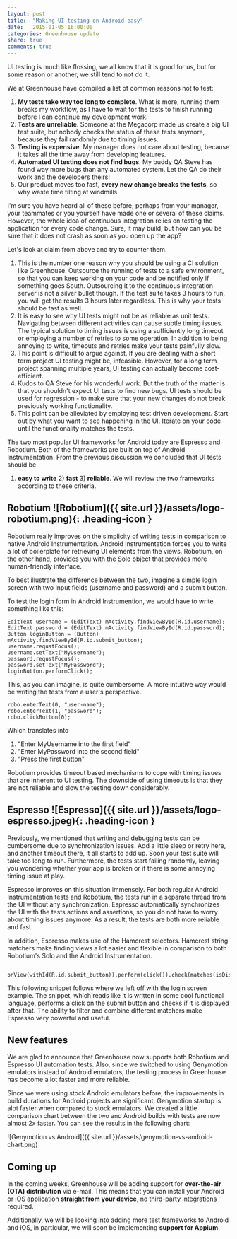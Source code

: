 ```yaml
---
layout: post
title:  "Making UI testing on Android easy"
date:   2015-01-05 16:00:00
categories: Greenhouse update
share: true
comments: true
---
```


UI testing is much like flossing, we all know that it is good for us, but for some reason or another, we still tend to not do it.
<!--more-->

We at Greenhouse have compiled a list of common reasons not to test:

1. **My tests take way too long to complete**. What is more, running them breaks my workflow, as I have to wait for the tests to finish running before I can continue my development work.
2. **Tests are unreliable**. Someone at the Megacorp made us create a big UI test suite, but nobody checks the status of these tests anymore, because they fail randomly due to timing issues.
3. **Testing is expensive**. My manager does not care about testing, because it takes all the time away from developing features.
4. **Automated UI testing does not find bugs**. My buddy QA Steve has found way more bugs than any automated system. Let the QA do their work and the developers theirs!
5. Our product moves too fast, **every new change breaks the tests**, so why waste time tilting at windmills.

I'm sure you have heard all of these before, perhaps from your manager, your teammates or you yourself have made one or several of these claims.
However, the whole idea of continuous integration relies on testing the application for every code change. Sure, it may build, but how can you be sure that it does not crash as soon as you open up the app? 

Let's look at claim from above and try to counter them.

1. This is the number one reason why you should be using a CI solution like Greenhouse. Outsource the running of tests to a safe environment, so that you can keep working on your code and be notified only if something goes South. Outsourcing it to the continuous integration server is not a silver bullet though. If the test suite takes 3 hours to run, you will get the results 3 hours later regardless. This is why your tests should be fast as well.
2. It is easy to see why UI tests might not be as reliable as unit tests. Navigating between different activities can cause subtle timing issues. The typical solution to timing issues is using a sufficiently long timeout or employing a number of retries to some operation. In addition to being annoying to write, timeouts and retries make your tests painfully slow.
3. This point is difficult to argue against. If you are dealing with a short term project UI testing might be, infeasible. However, for a long term project spanning multiple years, UI testing can actually become cost-efficient.
4. Kudos to QA Steve for his wonderful work. But the truth of the matter is that you shouldn't expect UI tests to find new bugs. UI tests should be used for regression - to make sure that your new changes do not break previously working functionality.
5. This point can be alleviated by employing test driven development. Start out by what you want to see happening in the UI. Iterate on your code until the functionality matches the tests.


The two most popular UI frameworks for Android today are Espresso and Robotium. Both of the frameworks are built on top of Android Instrumentation. From the previous discussion we concluded that UI tests should be 
1) **easy to write** 2) **fast** 3) **reliable**. 
We will review the two frameworks according to these criteria.


Robotium ![Robotium]({{ site.url }}/assets/logo-robotium.png){: .heading-icon }
--------

Robotium really improves on the simplicity of writing tests in comparison to native Android Instrumentation. 
Android Instrumentation forces you to write a lot of boilerplate for retrieving UI elements from the views. Robotium, on the other hand, provides you with the Solo object that provides more human-friendly interface. 

To best illustrate the difference between the two, imagine a simple login screen with two input fields (username and password) and a submit button.

To test the login form in Android Instrumention, we would have to write something like this:

<pre><code>EditText username = (EditText) mActivity.findViewById(R.id.username);
EditText password = (EditText) mActivity.findViewById(R.id.password);
Button loginButton = (Button) mActivity.findViewById(R.id.submit_button);
username.requstFocus();
username.setText("MyUsername");
password.requstFocus();
password.setText("MyPassword");
loginButton.performClick();</code></pre>

This, as you can imagine, is quite cumbersome. A more intuitive way would be writing the tests from a user's perspective. 
<pre><code>robo.enterText(0, "user-name");
robo.enterText(1, "password");
robo.clickButton(0);</code></pre>
Which translates into 

1. "Enter MyUsername into the first field"
2. "Enter MyPassword into the second field"
3. "Press the first button"

Robotium provides timeout based mechanisms to cope with timing issues that are inherent to UI testing. The downside of using timeouts is that they are not reliable and slow the testing down considerably.


Espresso ![Espresso]({{ site.url }}/assets/logo-espresso.jpeg){: .heading-icon }
--------

Previously, we mentioned that writing and debugging tests can be cumbersome due to synchronization issues. Add a little sleep or retry here, and another timeout there, it all starts to add up. Soon your test suite will take too long to run. Furthermore, the tests start failing randomly, leaving you wondering whether your app is broken or if there is some annoying timing issue at play.

Espresso improves on this situation immensely. For both regular Android Instrumentation tests and Robotium, the tests run in a separate thread from the UI without any synchronization. Espresso automatically synchronizes the UI with the tests actions and assertions, so you do not have to worry about timing issues anymore. As a result, the tests are both more reliable and fast.

In addition, Espresso makes use of the Hamcrest selectors.
Hamcrest string matchers make finding views a lot easier and flexible in comparison to both Robotium's Solo and the Android Instrumentation.

<pre><code>
onView(withId(R.id.submit_button)).perform(click()).check(matches(isDisplayed()));</code></pre>
This following snippet follows where we left off with the login screen example. The snippet, which reads like it is written in some cool functional language, performs a click on the submit button and checks if it is displayed after that. The ability to filter and combine different matchers make Espresso very powerful and useful.


New features
------------

We are glad to announce that Greenhouse now supports both Robotium and Espresso UI automation tests.
Also, since we switched to using Genymotion emulators instead of Android emulators, the testing process in Greenhouse has become a lot faster and more reliable.


Since we were using stock Android emulators before, the improvements in build durations for Android projects are significant.
Genymotion startup is alot faster when compared to stock emulators.
We created a little comparison chart between the two and Android builds with tests are now almost 2x faster.
You can see the results in the following chart:

![Genymotion vs Android]({{ site.url }}/assets/genymotion-vs-android-chart.png)


Coming up
---------

In the coming weeks, Greenhouse will be adding support for **over-the-air (OTA) distribution** via e-mail. This means that you can install your Android or iOS application **straight from your device**, no third-party integrations required. 

Additionally, we will be looking into adding more test frameworks to Android and iOS, in particular, we will soon be implementing **support for Appium**.
